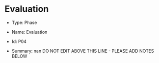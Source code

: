 # Evaluation

* Type: Phase

* Name: Evaluation

* Id: P04

* Summary: nan
DO NOT EDIT ABOVE THIS LINE - PLEASE ADD NOTES BELOW